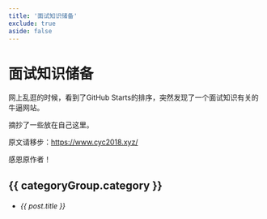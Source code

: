 ```yaml
---
title: '面试知识储备'
exclude: true
aside: false
---
```


# 面试知识储备

网上乱逛的时候，看到了GitHub Starts的排序，突然发现了一个面试知识有关的牛逼网站。

摘抄了一些放在自己这里。

原文请移步：https://www.cyc2018.xyz/

感恩原作者！

<script setup>
import { data } from '../../.vitepress/theme/interview.data';
</script>

<div v-for="(categoryGroup, index) in data" :key="index">
  <h2>{{ categoryGroup.category }}</h2>
  <ul v-for="(post, idx) in categoryGroup.data" :key="idx">
    <li>
      <h6><a :href="post.url">{{ post.title }}</a></h6>
    </li>
  </ul>
</div>
